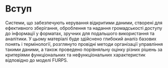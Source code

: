 # Вступ

Системи, що забезпечують керування відкритими даними, створені для ефективного зберігання, оброблення та надання громадськості доступу до інформації у форматах, зручних для подальшого використання та аналітики. У цьому матеріалі буде здійснено глибокий аналіз базових понять і термінології, розглянуто провідні методи організації управління такими даними, а також проведено порівняльну оцінку різних рішень за критеріями функціональних та нефункціональних характеристик відповідно до моделі FURPS.